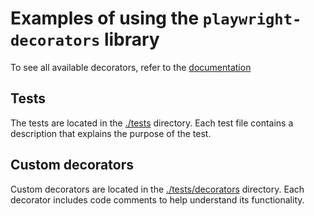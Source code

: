 # Examples of using the `playwright-decorators` library

To see all available decorators, refer to the [documentation](../README.md#-documentation)

## Tests

The tests are located in the [./tests](./tests) directory.
Each test file contains a description that explains the purpose of the test.

## Custom decorators

Custom decorators are located in the [./tests/decorators](./tests/decorators) directory.
Each decorator includes code comments to help understand its functionality.
